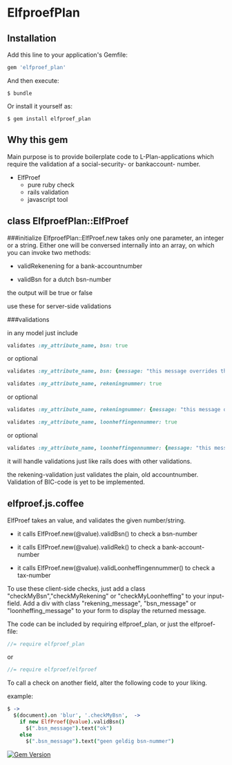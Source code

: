 # ElfproefPlan

## Installation

Add this line to your application's Gemfile:

```ruby
gem 'elfproef_plan'
```

And then execute:

    $ bundle

Or install it yourself as:

    $ gem install elfproef_plan




## Why this gem

Main purpose is to provide boilerplate code to L-Plan-applications which require the validation af a social-security- or bankaccount- number.




* ElfProef
	* pure ruby check
	* rails validation
	* javascript tool


## class ElfproefPlan::ElfProef

###initialize
ElfproefPlan::ElfProef.new takes only one parameter, an integer or a string. Either one will be conversed internally into an array, on which you can invoke two methods:

* validRekenening for a bank-accountnumber
 
* validBsn for a dutch bsn-number

the output will be true or false

use these for server-side validations


###validations

in any model just include

```ruby
validates :my_attribute_name, bsn: true
```
or optional

```ruby
validates :my_attribute_name, bsn: {message: "this message overrides the default"}
```


```ruby
validates :my_attribute_name, rekeningnummer: true
```
or optional

```ruby
validates :my_attribute_name, rekeningnummer: {message: "this message overrides the default"}
```


```ruby
validates :my_attribute_name, loonheffingennummer: true
```
or optional

```ruby
validates :my_attribute_name, loonheffingennummer: {message: "this message overrides the default"}
```

it will handle validations just like rails does with other validations.

the rekening-validation just validates the plain, old accountnumber. Validation of BIC-code is yet to be implemented.


## elfproef.js.coffee

ElfProef takes an value, and validates the given number/string.

* it calls ElfProef.new(@value).validBsn() to check a bsn-number

* it calls ElfProef.new(@value).validRek() to check a bank-account-number

* it calls ElfProef.new(@value).validLoonheffingennummer() to check a tax-number

To use these client-side checks, just add a class "checkMyBsn","checkMyRekening" or "checkMyLoonheffing" to your input-field.
Add a div with class "rekening_message", "bsn_message" or "loonheffing_message" to your form to display the returned message.


The code can be included by requiring elfproef_plan, or just the elfproef-file:

```js
//= require elfproef_plan
```
or

```js
//= require elfproef/elfproef
```


To call a check on another field, alter the following code to your liking.

example:
```coffee
$ ->
  $(document).on 'blur', '.checkMyBsn',  ->
    if new ElfProef(@value).validBsn()
      $(".bsn_message").text("ok")
    else
      $(".bsn_message").text("geen geldig bsn-nummer")
```

[![Gem Version](https://badge.fury.io/rb/elfproef_plan.svg)](https://badge.fury.io/rb/elfproef_plan)


